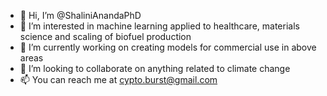 - 👋 Hi, I’m @ShaliniAnandaPhD
- 👀 I’m interested in machine learning applied to healthcare, materials science and scaling of biofuel production
- 🌱 I’m currently working on creating models for commercial use in above areas
- 💞️ I’m looking to collaborate on anything related to climate change
- 📫 You can reach me at cypto.burst@gmail.com

<!---
ShaliniAnandaPhD/ShaliniAnandaPhD is a ✨ special ✨ repository because its `README.md` (this file) appears on your GitHub profile.
You can click the Preview link to take a look at your changes.
--->

